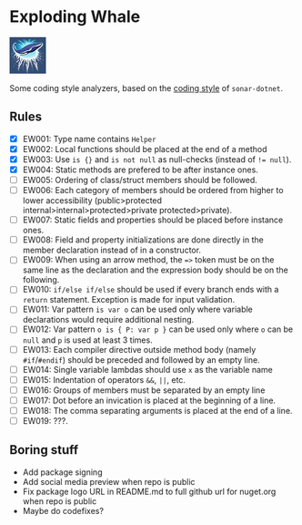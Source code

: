 # Exploding Whale

![Exploding Whale Logo](./logo.jpg)

Some coding style analyzers, based on the [coding style](https://github.com/SonarSource/sonar-dotnet/blob/master/docs/coding-style.md) of `sonar-dotnet`.

## Rules

- [x] EW001: Type name contains `Helper`
- [x] EW002: Local functions should be placed at the end of a method
- [x] EW003: Use `is {}` and `is not null` as null-checks (instead of `!= null`).
- [x] EW004: Static methods are prefered to be after instance ones.
- [ ] EW005: Ordering of class/struct members should be followed.
- [ ] EW006: Each category of members should be ordered from higher to lower accessibility (public>protected internal>internal>protected>private protected>private).
- [ ] EW007: Static fields and properties should be placed before instance ones.
- [ ] EW008: Field and property initializations are done directly in the member declaration instead of in a constructor.
- [ ] EW009: When using an arrow method, the `=>` token must be on the same line as the declaration and the expression body should be on the following.
- [ ] EW010: `if/else if/else` should be used if every branch ends with a `return` statement. Exception is made for input validation.
- [ ] EW011: Var pattern `is var o` can be used only where variable declarations would require additional nesting.
- [ ] EW012: Var pattern `o is { P: var p }` can be used only where `o` can be `null` and `p` is used at least 3 times.
- [ ] EW013: Each compiler directive outside method body (namely `#if`/`#endif`) should be preceded and followed by an empty line.
- [ ] EW014: Single variable lambdas should use `x` as the variable name
- [ ] EW015: Indentation of operators `&&`, `||`, etc.
- [ ] EW016: Groups of members must be separated by an empty line
- [ ] EW017: Dot before an invication is placed at the beginning of a line.
- [ ] EW018: The comma separating arguments is placed at the end of a line.
- [ ] EW019: ???.

## Boring stuff

- Add package signing
- Add social media preview when repo is public
- Fix package logo URL in README.md to full github url for nuget.org when repo is public
- Maybe do codefixes?
<!-- - Make a list of rules -->
<!-- - Add readme for package -->
<!-- - Cleanup nuspec -->
<!-- - Add a rule wiki -->
<!-- - Connect rules with descriptions -->
<!-- - Make a UT framework -->
<!-- - Setup some analysis framework -->
<!-- - Make a codefix+testing framework -->
